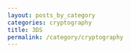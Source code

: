 ```yaml
---
layout: posts_by_category
categories: cryptography
title: 3DS
permalink: /category/cryptography
---
```

